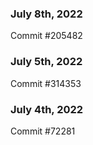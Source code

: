 ### July 8th, 2022

Commit #205482

### July 5th, 2022

Commit #314353


### July 4th, 2022

Commit #72281
